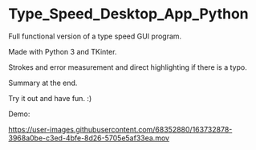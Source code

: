 # Type_Speed_Desktop_App_Python

Full functional version of a type speed GUI program.

Made with Python 3 and TKinter.

Strokes and error measurement and direct highlighting if there is a typo.

Summary at the end.

Try it out and have fun. :)


Demo:


https://user-images.githubusercontent.com/68352880/163732878-3968a0be-c3ed-4bfe-8d26-5705e5af33ea.mov


